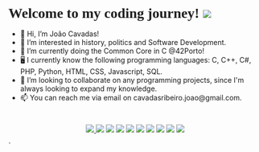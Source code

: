 
<!---
<div align="center">
  <img src="https://media1.giphy.com/media/v1.Y2lkPTc5MGI3NjExYjl2cWFuOG96ZnkzemFiaWRrYzE3ZDA2NXA0bDhpeXY2anllejlociZlcD12MV9pbnRlcm5hbF9naWZfYnlfaWQmY3Q9Zw/hAuYWrVIyfK5G/giphy.gif" width="600"/>
</div>

--->
  <h2 style="center: center; font-family: 'Georgia', serif; font-size: 2em; font-weight: bold; color: #222; margin-bottom: 16px;">
     Welcome to my coding journey! <img src="https://usagif.com/wp-content/uploads/2020/b72nv6/partyparrt-52.gif" />
  </h2>


<div>
<ul>
  <li>👋 Hi, I’m João Cavadas!</li>
  <li>👀 I’m interested in history, politics and Software Development.</li>
  <li>🌱 I’m currently doing the Common Core in C @42Porto!</li>
  <li>🖥️ I currently know the following programming languages: C, C++, C#, PHP, Python, HTML, CSS, Javascript, SQL.</li>
  <li>💞️ I’m looking to collaborate on any programming projects, since I'm always looking to expand my knowledge.</li>
  <li>📫 You can reach me via email on cavadasribeiro.joao@gmail.com.</li>
</ul>
</div>

  <h2 style="center: center; font-family: 'Georgia', serif; font-size: 2em; font-weight: bold; color: #222; margin-bottom: 16px;">
  </h2>
<div align="center">
  <a href="https://github.com/whyflyy/Libft">
    <img src="https://github.com/user-attachments/assets/6d96d957-4b36-4b33-a70e-6a504536c2f0" />
  </a>
  <img src="https://github.com/user-attachments/assets/c4d83c20-0827-478b-8d7b-d723d5931711" />
  <img src="https://github.com/user-attachments/assets/6bf76172-5c95-4916-b601-c2e230b1fccf" />
  <img src="https://github.com/user-attachments/assets/83bc681b-f7f0-4223-b29b-8a5e620963a5" />
  <img src="https://github.com/user-attachments/assets/e4e034a2-9813-4ecd-b82f-2ed944392f8f" />
  <img src="https://github.com/user-attachments/assets/7b246216-b835-420f-8d7e-376bb1d67c50" />
  <img src="https://github.com/user-attachments/assets/363c3593-b3b2-433f-a6c7-77565c77aada" />
  <img src="https://github.com/user-attachments/assets/26ea94ac-29b1-4f73-8ee3-1a068387e7d4" />
  <img src="https://github.com/user-attachments/assets/849266f2-1bc9-4768-8739-f98a98221f62" />
  <img src="https://github.com/user-attachments/assets/1e1660f8-f309-4b2c-8eed-acabdcfa4f05" />
</div>

<!---
whyflyy/whyflyy is a ✨ special ✨ repository because its `README.md` (this file) appears on your GitHub profile.
You can click the Preview link to take a look at your changes.
--->
`
